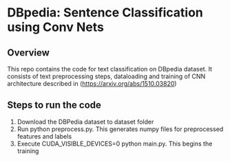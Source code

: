 # DBpedia: Sentence Classification using Conv Nets

## Overview
This repo contains the code for text classification on DBpedia dataset.
It consists of text preprocessing steps, dataloading and training of CNN architecture
described in (https://arxiv.org/abs/1510.03820)

## Steps to run the code

1. Download the DBPedia dataset to dataset folder
2. Run python preprocess.py. This generates numpy files for preprocessed features and labels
3. Execute CUDA_VISIBLE_DEVICES=0 python main.py. This begins the training
